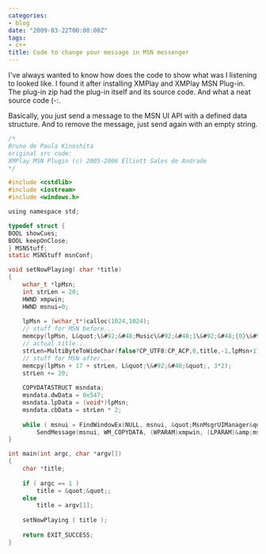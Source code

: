 ```yaml
---
categories:
- blog
date: "2009-03-22T00:00:00Z"
tags:
- c++
title: Code to change your message in MSN messenger
---
```


I've always wanted to know how does the code to show what was I listening to looked like. I found it after installing XMPlay and XMPlay MSN Plug-in. The plug-in zip had the plug-in itself and its source code. And what a neat source code (-:.

Basically, you just send a message to the MSN UI API with a defined data structure. And to remove the message, just send again with an empty string.

```c
/*
Bruno de Paula Kinoshita
original src code:
XMPlay MSN Plugin (c) 2005-2006 Elliott Sales de Andrade
*/

#include <cstdlib>
#include <iostream>
#include <windows.h>

using namespace std;

typedef struct {
BOOL showCues;
BOOL keepOnClose;
} MSNStuff;
static MSNStuff msnConf;

void setNowPlaying( char *title)
{
    wchar_t *lpMsn;
    int strLen = 20;
    HWND xmpwin;
    HWND msnui=0;
    
    lpMsn = (wchar_t*)calloc(1024,1024);
    // stuff for MSN before...
    memcpy(lpMsn, L&quot;\&#92;&#48;Music\&#92;&#48;1\&#92;&#48;{0}\&#92;&#48;&quot;, 17*2);
    // actual title...
    strLen=MultiByteToWideChar(false?CP_UTF8:CP_ACP,0,title,-1,lpMsn+17,492)-1;Â  /* 1024/2 - 20 */
    // stuff for MSN after...
    memcpy(lpMsn + 17 + strLen, L&quot;\&#92;&#48;&quot;, 3*2);
    strLen += 20;
    
    COPYDATASTRUCT msndata;
    msndata.dwData = 0x547;
    msndata.lpData = (void*)lpMsn;
    msndata.cbData = strLen * 2;
    
    while ( msnui = FindWindowEx(NULL, msnui, &quot;MsnMsgrUIManager&quot;, NULL) )
        SendMessage(msnui, WM_COPYDATA, (WPARAM)xmpwin, (LPARAM)&amp;msndata);
}

int main(int argc, char *argv[])
{
    char *title;
    
    if ( argc == 1 )
        title = &quot;&quot;;
    else
        title = argv[1];
    
    setNowPlaying ( title );
    
    return EXIT_SUCCESS;
}
```
